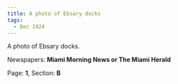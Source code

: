 ```yaml
---  
title: A photo of Ebsary docks  
tags:  
  - Dec 1924  
---  
```

  
A photo of Ebsary docks.  
  
Newspapers: **Miami Morning News or The Miami Herald**  
  
Page: **1**, Section: **B** 
